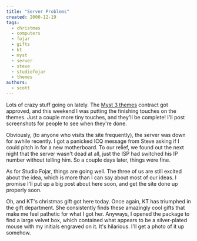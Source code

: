 ```yaml
---
title: "Server Problems"
created: 2000-12-19
tags:
  - christmas
  - computers
  - fojar
  - gifts
  - kt
  - myst
  - server
  - steve
  - studiofojar
  - themes
authors:
  - scott
---
```


Lots of crazy stuff going on lately. The [Myst 3 themes](http://spaceninja.local/downloads/myst3/) contract got approved, and this weekend I was putting the finishing touches on the themes. Just a couple more tiny touches, and they'll be complete! I'll post screenshots for people to see when they're done.

Obviously, (to anyone who visits the site frequently), the server was down for awhile recently. I got a panicked ICQ message from Steve asking if I could pitch in for a new motherboard. To our relief, we found out the next night that the server wasn't dead at all, just the ISP had switched his IP number without telling him. So a couple days later, things were fine.

As for Studio Fojar, things are going well. The three of us are still excited about the idea, which is more than I can say about most of our ideas. I promise I'll put up a big post about here soon, and get the site done up properly soon.

Oh, and KT's christmas gift got here today. Once again, KT has triumphed in the gift department. She consistently finds these amazingly cool gifts that make me feel pathetic for what I got her. Anyways, I opened the package to find a large velvet box, which contained what appears to be a silver-plated mouse with my initials engraved on it. It's hilarious. I'll get a photo of it up somehow.
